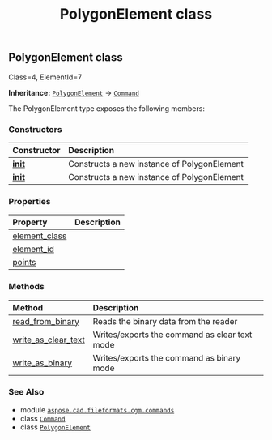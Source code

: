 ﻿---
title: PolygonElement class
second_title: Aspose.CAD for Python via .NET API References
description: 
type: docs
weight: 1430
url: /python-net/aspose.cad.fileformats.cgm.commands/polygonelement/
is_root: false
---

## PolygonElement class

Class=4, ElementId=7



**Inheritance:** [`PolygonElement`](/cad/python-net/aspose.cad.fileformats.cgm.commands/polygonelement) → 
[`Command`](/cad/python-net/aspose.cad.fileformats.cgm.commands/command)



The PolygonElement type exposes the following members:

### Constructors
| Constructor | Description |
| :- | :- |
| [__init__](/cad/python-net/aspose.cad.fileformats.cgm.commands/polygonelement/__init__/#aspose.cad.fileformats.cgm.CgmFile) | Constructs a new instance of PolygonElement |
| [__init__](/cad/python-net/aspose.cad.fileformats.cgm.commands/polygonelement/__init__/#aspose.cad.fileformats.cgm.CgmFile-list) | Constructs a new instance of PolygonElement |


### Properties
| Property | Description |
| :- | :- |
| [element_class](/cad/python-net/aspose.cad.fileformats.cgm.commands/polygonelement/element_class) |  |
| [element_id](/cad/python-net/aspose.cad.fileformats.cgm.commands/polygonelement/element_id) |  |
| [points](/cad/python-net/aspose.cad.fileformats.cgm.commands/polygonelement/points) |  |


### Methods
| Method | Description |
| :- | :- |
| [read_from_binary](/cad/python-net/aspose.cad.fileformats.cgm.commands/polygonelement/read_from_binary/#aspose.cad.fileformats.cgm.IBinaryReader) | Reads the binary data from the reader |
| [write_as_clear_text](/cad/python-net/aspose.cad.fileformats.cgm.commands/polygonelement/write_as_clear_text/#aspose.cad.fileformats.cgm.IClearTextWriter) | Writes/exports the command as clear text mode |
| [write_as_binary](/cad/python-net/aspose.cad.fileformats.cgm.commands/polygonelement/write_as_binary/#aspose.cad.fileformats.cgm.IBinaryWriter) | Writes/exports the command as binary mode |



### See Also
* module [`aspose.cad.fileformats.cgm.commands`](..)
* class [`Command`](/cad/python-net/aspose.cad.fileformats.cgm.commands/command)
* class [`PolygonElement`](/cad/python-net/aspose.cad.fileformats.cgm.commands/polygonelement)

